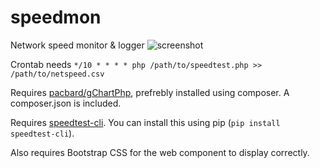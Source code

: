 # speedmon
Network speed monitor &amp; logger
![screenshot](http://i.imgur.com/OxBOFwK.png)

Crontab needs ````*/10 * * * * php /path/to/speedtest.php >> /path/to/netspeed.csv````

Requires [pacbard/gChartPhp](https://github.com/pacbard/gChartPhp), prefrebly installed using composer. A composer.json is included.

Requires [speedtest-cli](https://pypi.python.org/pypi/speedtest-cli/). You can install this using pip (`pip install speedtest-cli`).

Also requires Bootstrap CSS for the web component to display correctly.
